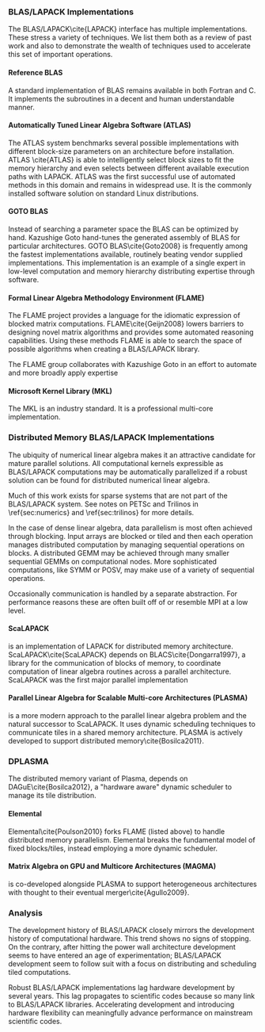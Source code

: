 
### BLAS/LAPACK Implementations

The BLAS/LAPACK\cite{LAPACK} interface has multiple implementations.  These stress a variety of techniques.  We list them both as a review of past work and also to demonstrate the wealth of techniques used to accelerate this set of important operations.

#### Reference BLAS

A standard implementation of BLAS remains available in both Fortran and C.  It implements the subroutines in a decent and human understandable manner.


#### Automatically Tuned Linear Algebra Software (ATLAS)

The ATLAS system benchmarks several possible implementations with different block-size parameters on an architecture before installation.  ATLAS \cite{ATLAS} is able to intelligently select block sizes to fit the memory hierarchy and even selects between different available execution paths with LAPACK.  ATLAS was the first successful use of automated methods in this domain and remains in widespread use.  It is the commonly installed software solution on standard Linux distributions.


#### GOTO BLAS

Instead of searching a parameter space the BLAS can be optimized by hand.  Kazushige Goto hand-tunes the generated assembly of BLAS for particular architectures.  GOTO BLAS\cite{Goto2008} is frequently among the fastest implementations available, routinely beating vendor supplied implementations.  This implementation is an example of a single expert in low-level computation and memory hierarchy distributing expertise through software.


#### Formal Linear Algebra Methodology Environment (FLAME) 

The FLAME project provides a language for the idiomatic expression of blocked matrix computations.  FLAME\cite{Geijn2008} lowers barriers to designing novel matrix algorithms and provides some automated reasoning capabilities.  Using these methods FLAME is able to search the space of possible algorithms when creating a BLAS/LAPACK library.

The FLAME group collaborates with Kazushige Goto in an effort to automate and more broadly apply expertise


#### Microsoft Kernel Library (MKL)

The MKL is an industry standard.  It is a professional multi-core implementation.


### Distributed Memory BLAS/LAPACK Implementations

The ubiquity of numerical linear algebra makes it an attractive candidate for mature parallel solutions.  All computational kernels expressible as BLAS/LAPACK computations may be automatically parallelized if a robust solution can be found for distributed numerical linear algebra.

Much of this work exists for sparse systems that are not part of the BLAS/LAPACK system.  See notes on PETSc and Trilinos in \ref{sec:numerics} and \ref{sec:trilinos} for more details.

In the case of dense linear algebra, data parallelism is most often achieved through blocking.  Input arrays are blocked or tiled and then each operation manages distributed computation by managing sequential operations on blocks.  A distributed GEMM may be achieved through many smaller sequential GEMMs on computational nodes.  More sophisticated computations, like SYMM or POSV, may make use of a variety of sequential operations.

Occasionally communication is handled by a separate abstraction.  For performance reasons these are often built off of or resemble MPI at a low level.


#### ScaLAPACK

is an implementation of LAPACK for distributed memory architecture.  ScaLAPACK\cite{ScaLAPACK} depends on BLACS\cite{Dongarra1997}, a library for the communication of blocks of memory, to coordinate computation of linear algebra routines across a parallel architecture.  ScaLAPACK was the first major parallel implementation

#### Parallel Linear Algebra for Scalable Multi-core Architectures (PLASMA)

is a more modern approach to the parallel linear algebra problem and the natural successor to ScaLAPACK.  It uses dynamic scheduling techniques to communicate tiles in a shared memory architecture.  PLASMA is actively developed to support distributed memory\cite{Bosilca2011}.

### DPLASMA

The distributed memory variant of Plasma, depends on DAGuE\cite{Bosilca2012}, a "hardware aware" dynamic scheduler to manage its tile distribution.

#### Elemental

Elemental\cite{Poulson2010} forks FLAME (listed above) to handle distributed memory parallelism.  Elemental breaks the fundamental model of fixed blocks/tiles, instead employing a more dynamic scheduler.


#### Matrix Algebra on GPU and Multicore Architectures (MAGMA)

is co-developed alongside PLASMA to support heterogeneous architectures with thought to their eventual merger\cite{Agullo2009}.

### Analysis

The development history of BLAS/LAPACK closely mirrors the development history of computational hardware.  This trend shows no signs of stopping.  On the contrary, after hitting the power wall architecture development seems to have entered an age of experimentation; BLAS/LAPACK development seem to follow suit with a focus on distributing and scheduling tiled computations.

Robust BLAS/LAPACK implementations lag hardware development by several years.  This lag propagates to scientific codes because so many link to BLAS/LAPACK libraries.  Accelerating development and introducing hardware flexibility can meaningfully advance performance on mainstream scientific codes.
